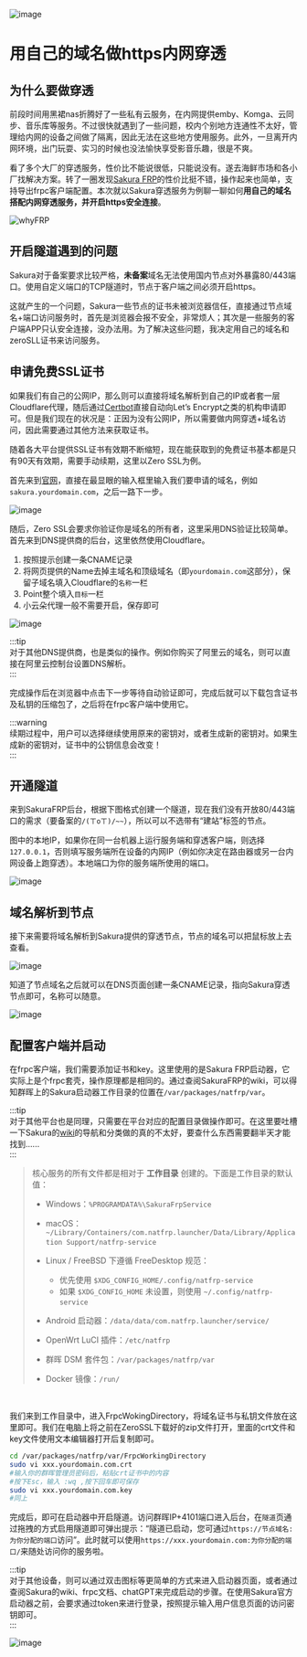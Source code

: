 ![image](assets/sakuraFRP-20240905220713-q0j836z.jpg)

# 用自己的域名做https内网穿透

## 为什么要做穿透

前段时间用黑裙nas折腾好了一些私有云服务，在内网提供emby、Komga、云同步、音乐库等服务。不过很快就遇到了一些问题，校内个别地方连通性不太好，管理给内网的设备之间做了隔离，因此无法在这些地方使用服务。此外，一旦离开内网环境，出门玩耍、实习的时候也没法愉快享受影音乐趣，很是不爽。

看了多个大厂的穿透服务，性价比不能说很低，只能说没有。遂去海鲜市场和各小厂找解决方案。转了一圈发现[Sakura FRP](https://www.natfrp.com/)的性价比挺不错，操作起来也简单，支持导出frpc客户端配置。本次就以Sakura穿透服务为例聊一聊如何**用自己的域名搭配内网穿透服务，并开启https安全连接**。

​![whyFRP](assets/whyFRP-20240905220819-yfdntuj.jpg "刚刚做好了FC社的宣传图，要怎么做才能让学长访问到呢？")​

## 开启隧道遇到的问题

Sakura对于备案要求比较严格，**未备案**域名无法使用国内节点对外暴露80/443端口。使用自定义端口的TCP隧道时，节点于客户端之间必须开启https。

这就产生的一个问题，Sakura一些节点的证书未被浏览器信任，直接通过节点域名+端口访问服务时，首先是浏览器会报不安全，非常烦人；其次是一些服务的客户端APP只认安全连接，没办法用。为了解决这些问题，我决定用自己的域名和zeroSLL证书来访问服务。

## 申请免费SSL证书

如果我们有自己的公网IP，那么则可以直接将域名解析到自己的IP或者套一层Cloudflare代理，随后通过[Certbot](https://certbot.eff.org/)直接自动向Let’s Encrypt之类的机构申请即可。但是我们现在的状况是：正因为没有公网IP，所以需要做内网穿透+域名访问，因此需要通过其他方法来获取证书。

随着各大平台提供SSL证书有效期不断缩短，现在能获取到的免费证书基本都是只有90天有效期，需要手动续期，这里以Zero SSL为例。

首先来到[官网](https://zerossl.com/)，直接在最显眼的输入框里输入我们要申请的域名，例如`sakura.yourdomain.com`​，之后一路下一步。

​![image](assets/image-20240904160403-57cc858.png)​

随后，Zero SSL会要求你验证你是域名的所有者，这里采用DNS验证比较简单。首先来到DNS提供商的后台，这里依然使用Cloudflare。

1. 按照提示创建一条CNAME记录
2. 将网页提供的Name去掉主域名和顶级域名（即`yourdomain.com`​这部分），保留子域名填入Cloudflare的`名称`​一栏
3. Point整个填入`目标`​一栏
4. 小云朵代理一般不需要开启，保存即可

​![image](assets/image-20240904160730-fprrhr2.png)​

:::tip  
对于其他DNS提供商，也是类似的操作。例如你购买了阿里云的域名，则可以直接在阿里云控制台设置DNS解析。  
:::

完成操作后在浏览器中点击下一步等待自动验证即可，完成后就可以下载包含证书及私钥的压缩包了，之后将在frpc客户端中使用它。

:::warning  
续期过程中，用户可以选择继续使用原来的密钥对，或者生成新的密钥对。如果生成新的密钥对，证书中的公钥信息会改变！  
:::

## 开通隧道

来到SakuraFRP后台，根据下图格式创建一个隧道，现在我们没有开放80/443端口的需求（要备案的`/(ㄒoㄒ)/~~`​），所以可以不选带有“建站”标签的节点。

图中的本地IP，如果你在同一台机器上运行服务端和穿透客户端，则选择`127.0.0.1`​，否则填写服务端所在设备的内网IP（例如你决定在路由器或另一台内网设备上跑穿透）。本地端口为你的服务端所使用的端口。

​![image](assets/image-20240904162617-ed3963p.png)​

## 域名解析到节点

接下来需要将域名解析到Sakura提供的穿透节点，节点的域名可以把鼠标放上去查看。

​![image](assets/image-20240904163235-wkdnkax.png)​

知道了节点域名之后就可以在DNS页面创建一条CNAME记录，指向Sakura穿透节点即可，名称可以随意。

​![image](assets/image-20240904155200-rfog8ym.png)​

## 配置客户端并启动

在frpc客户端，我们需要添加证书和key。这里使用的是Sakura FRP启动器，它实际上是个frpc套壳，操作原理都是相同的。通过查阅SakuraFRP的wiki，可以得知群晖上的Sakura启动器工作目录的位置在`/var/packages/natfrp/var`​。

:::tip  
对于其他平台也是同理，只需要在平台对应的配置目录做操作即可。在这里要吐槽一下Sakura的[wiki](https://doc.natfrp.com/launcher/manual.html)的导航和分类做的真的不太好，要查什么东西需要翻半天才能找到......  
:::

> 核心服务的所有文件都是相对于 **工作目录** 创建的。下面是工作目录的默认值：
>
> * Windows：`%PROGRAMDATA%\SakuraFrpService`​
> * macOS：`~/Library/Containers/com.natfrp.launcher/Data/Library/Application Support/natfrp-service`​
> * Linux / FreeBSD 下遵循 FreeDesktop 规范：
>
>   * 优先使用 `$XDG_CONFIG_HOME/.config/natfrp-service`​
>   * 如果 `$XDG_CONFIG_HOME`​ 未设置，则使用 `~/.config/natfrp-service`​
> * Android 启动器：`/data/data/com.natfrp.launcher/service/`​
> * OpenWrt LuCI 插件：`/etc/natfrp`​
> * 群晖 DSM 套件包：`/var/packages/natfrp/var`​
> * Docker 镜像：`/run/`​

‍

我们来到工作目录中，进入FrpcWokingDirectory，将域名证书与私钥文件放在这里即可。我们在电脑上将之前在ZeroSSL下载好的zip文件打开，里面的crt文件和key文件使用文本编辑器打开后复制即可。

```bash
cd /var/packages/natfrp/var/FrpcWorkingDirectory
sudo vi xxx.yourdomain.com.crt
#输入你的群晖管理员密码后，粘贴crt证书中的内容
#按下Esc，输入 :wq ,按下回车即可保存
sudo vi xxx.yourdomain.com.key
#同上
```

完成后，即可在启动器中开启隧道。访问群晖IP+4101端口进入后台，在`隧道`​页通过拖拽的方式启用隧道即可弹出提示：“隧道已启动，您可通过`https://节点域名:为你分配的端口`​访问”。此时就可以使用`https://xxx.yourdomain.com:为你分配的端口/`​来随处访问你的服务啦。

:::tip  
对于其他设备，则可以通过双击图标等更简单的方式来进入启动器页面，或者通过查阅Sakura的wiki、frpc文档、chatGPT来完成启动的步骤。在使用Sakura官方启动器之前，会要求通过token来进行登录，按照提示输入用户信息页面的访问密钥即可。  
:::

​![image](assets/image-20240905215429-ypg0z8w.png)​
